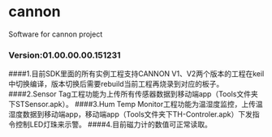 # cannon
Software for cannon project
###	Version:01.00.00.00.151231
####1.目前SDK里面的所有实例工程支持CANNON V1、V2两个版本的工程在keil中切换编译，版本切换后需要rebuild当前工程再烧录到对应的板子。
####2.Sensor Tag工程功能为上传所有传感器数据到移动端app（Tools文件夹下STSensor.apk）。
####3.Hum Temp Monitor工程功能为温湿度监控，上传温湿度数据到移动端app，移动端app（Tools文件夹下TH-Controler.apk）下发指令控制LED灯珠来示警。
####4.目前磁力计的数值可正常读取。